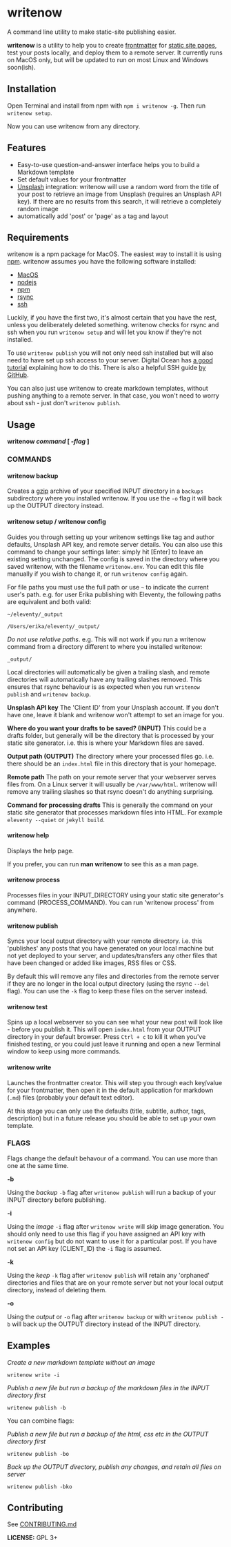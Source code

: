 # writenow
A command line utility to make static-site publishing easier.

**writenow** is a utility to help you to create [frontmatter](https://jekyllrb.com/docs/front-matter/) for [static site pages](https://davidwalsh.name/introduction-static-site-generators), test your posts locally, and deploy them to a remote server. It currently runs on MacOS only, but will be updated to run on most Linux and Windows soon(ish).

## Installation

Open Terminal and install from npm with `npm i writenow -g`.
Then run `writenow setup`.

Now you can use writenow from any directory.

## Features
* Easy-to-use question-and-answer interface helps you to build a Markdown template
* Set default values for your frontmatter
* [Unsplash](https://unsplash.com/) integration: writenow will use a random word from the title of your post to retrieve an image from Unsplash (requires an Unsplash API key). If there are no results from this search, it will retrieve a completely random image
* automatically add 'post' or 'page' as a tag and layout

## Requirements

writenow is a npm package for MacOS. The easiest way to install it is using [npm](https://www.npmjs.com). writenow assumes you have the following software installed:

* [MacOS](https://en.wikipedia.org/wiki/MacOS)
* [nodejs](https://nodejs.org/en/)
* [npm](https://docs.npmjs.com/)
* [rsync](https://rsync.samba.org/)
* [ssh](https://en.wikipedia.org/wiki/Secure_Shell)

Luckily, if you have the first two, it's almost certain that you have the rest, unless you deliberately deleted something. writenow checks for rsync and ssh when you run `writenow setup` and will let you know if they're not installed.

To use `writenow publish` you will not only need ssh installed but will also need to have set up ssh access to your server. Digital Ocean has [a good tutorial](https://www.digitalocean.com/community/tutorials/how-to-set-up-ssh-keys-on-ubuntu-1804) explaining how to do this. There is also a helpful SSH guide [by GitHub](https://help.github.com/articles/about-ssh/).

You can also just use writenow to create markdown templates, without pushing anything to a remote server. In that case, you won't need to worry about ssh - just don't `writenow publish`.

## Usage

  **writenow _command_ [ _-flag_ ]**

### COMMANDS

#### writenow backup

  Creates a [gzip](https://www.gnu.org/software/gzip/) archive of your specified INPUT directory in a `backups` subdirectory where you installed writenow. If you use the `-o` flag it will back up the OUTPUT directory instead.

#### writenow setup / writenow config

  Guides you through setting up your writenow settings like tag and author defaults,  Unsplash API key, and remote server details. You can also use this command to change your settings later: simply hit \[Enter] to leave an existing setting unchanged. The config is saved in the directory where you saved writenow, with the filename `writenow.env`. You can edit this file manually if you wish to change it, or run `writenow config` again.

  For file paths you must use the full path or use `~` to indicate the current user's path. e.g. for user Erika publishing with Eleventy, the following paths are equivalent and both valid:

  `~/eleventy/_output`
  
  `/Users/erika/eleventy/_output/`

  *Do not use relative paths*. e.g. This will not work if you run a writenow command from a directory different to where you installed writenow: 
  
  `_output/`

  Local directories will automatically be given a trailing slash, and remote directories will automatically have any trailing slashes removed. This ensures that rsync behaviour is as expected when you run `writenow publish` and `writenow backup`.

  **Unsplash API key**
  The 'Client ID' from your Unsplash account. If you don't have one, leave it blank and writenow won't attempt to set an image for you.

  **Where do you want your drafts to be saved? (INPUT)**
  This could be a drafts folder, but generally will be the directory that is processed by your static site generator. i.e. this is where your Markdown files are saved.

  **Output path (OUTPUT)**
  The directory where your processed files go. i.e. there should be an `index.html` file in this directory that is your homepage.

  **Remote path**
  The path on your remote server that your webserver serves files from. On a Linux server it will usually be `/var/www/html`. writenow will remove any trailing slashes so that rsync doesn't do anything surprising.

  **Command for processing drafts**
  This is generally the command on your static site generator that processes markdown files into HTML. For example `eleventy --quiet` or `jekyll build`.

#### writenow help

  Displays the help page.

  If you prefer, you can run **man writenow** to see this as a man page.

#### writenow process

  Processes files in your INPUT_DIRECTORY using your static site generator's command (PROCESS_COMMAND). You can run 'writenow process' from anywhere.

#### writenow publish

  Syncs your local output directory with your remote directory. i.e. this 'publishes' any posts that you have generated on your local machine but not yet deployed to your server, and updates/transfers any other files that have been changed or added like images, RSS files or CSS.

  By default this will remove any files and directories from the remote server if they are no longer in the local output directory (using the rsync `--del` flag). You can use the `-k` flag to keep these files on the server instead.

#### writenow test

  Spins up a local webserver so you can see what your new post will look like - before you publish it. This will open `index.html` from your OUTPUT directory in your default browser. Press `Ctrl + c` to kill it when you've finished testing, or you could just leave it running and open a new Terminal window to keep using more commands.

#### writenow write

  Launches the frontmatter creator. This will step you through each key/value for your frontmatter, then open it in the default application for markdown (`.md`) files (probably your default text editor).

  At this stage you can only use the defaults (title, subtitle, author, tags, description) but in a future release you should be able to set up your own template.

### FLAGS

Flags change the default behavour of a command. You can use more than one at the same time.

  **-b**

  Using the *backup* `-b` flag after `writenow publish` will run a backup of your INPUT directory before publishing.

  **-i**

  Using the *image* `-i` flag after `writenow write` will skip image generation. You should only need to use this flag if you have assigned an API key with `writenow config` but do not want to use it for a particular post. If you have not set an API key (CLIENT_ID) the `-i` flag is assumed.

  **-k**

  Using the *keep* `-k` flag after `writenow publish` will retain any 'orphaned' directories and files that are on your remote server but not your local output directory, instead of deleting them.

  **-o**

  Using the *output* or `-o` flag after `writenow backup` or with `writenow publish -b` will back up the OUTPUT directory instead of the INPUT directory.

## Examples

_Create a new markdown template without an image_

`writenow write -i`

_Publish a new file but run a backup of the markdown files in the INPUT directory first_

`writenow publish -b`

You can combine flags:

_Publish a new file but run a backup of the html, css etc in the OUTPUT directory first_

`writenow publish -bo`

_Back up the OUTPUT directory, publish any changes, and retain all files on server_

`writenow publish -bko`

## Contributing

See [CONTRIBUTING.md](CONTRIBUTING.md)

**LICENSE:** GPL 3+